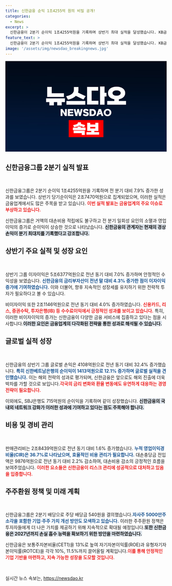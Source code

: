 ```yaml
---
title: 신한금융 순익 1조4255억 원의 비밀 공개!
categories:
  - News
excerpt: >
  신한금융이 2분기 순이익 1조4255억원을 기록하며 상반기 최대 실적을 달성했습니다. KB금융과의 리딩 금융 경쟁이 치열한 가운데, 신한금융은 대손비용 감소와 영업이익 성장으로 순이익을 증가시켰습니다. 자사주 소각과 배당 확대 계획도 주목받고 있습니다.
feature_text: >
  신한금융이 2분기 순이익 1조4255억원을 기록하며 상반기 최대 실적을 달성했습니다. KB금융과의 리딩 금융 경쟁이 치열한 가운데, 신한금융은 대손비용 감소와 영업이익 성장으로 순이익을 증가시켰습니다. 자사주 소각과 배당 확대 계획도 주목받고 있습니다.
image: '/assets/img/newsdao_breakingnews.jpg'
---
```


<p><img src="/assets/img/newsdao_breakingnews.jpg" alt="pcversion 속보" /></p>

<h2 data-ke-size="size26">신한금융그룹 2분기 실적 발표</h2>

<p data-ke-size="size16">&nbsp;</p>

<p>신한금융그룹은 2분기 순이익 1조4255억원을 기록하며 전 분기 대비 7.9% 증가한 성과를 보였습니다. 상반기 당기순이익은 2조7470억원으로 집계되었으며, 이러한 실적은 금융업계에서도 많은 주목을 받고 있습니다. <b><span style="color: #ee2323;">이번 실적 발표는 금융업계의 주요 이슈로 부상하고 있습니다.</span></b> </p>

<p>신한금융그룹은 거액의 대손비용 적립에도 불구하고 전 분기 일회성 요인의 소멸과 영업이익의 증가로 순이익이 상승한 것으로 나타났습니다. <b><span style="background-color: #21538527;">신한금융의 관계자는 현재의 경상손익이 분기 최대치를 기록했다고 강조합니다.</span></b></p>

<h2 data-ke-size="size26">상반기 주요 실적 및 성장 요인</h2>

<p data-ke-size="size16">&nbsp;</p>

<p>상반기 그룹 이자이익은 5조6377억원으로 전년 동기 대비 7.0% 증가하며 안정적인 수익성을 보였습니다. <b><span style="color: #1a5490;">신한금융의 금리부자산이 전년 말 대비 4.3% 증가한 점이 이자이익 증가에 기여하였습니다.</span></b> 이와 더불어, 향후 지속적인 성장세를 유지하기 위한 전략적 투자가 필요하다고 볼 수 있습니다.</p>

<p>비이자이익 또한 2조1146억원으로 전년 동기 대비 4.0% 증가하였습니다. <b><span style="color: #ee2323;">신용카드, 리스, 증권수탁, 투자은행(IB) 등 수수료이익에서 긍정적인 성과를 보이고 있습니다.</span></b> 특히, 이러한 비이자이익의 증가는 신한금융이 다양한 금융 서비스에 집중하고 있다는 점을 시사합니다.<b><span style="background-color: #21538527;">이러한 요인은 금융업계의 다각화된 전략을 통한 성과로 해석될 수 있습니다.</span></b></p>

<h2 data-ke-size="size26">글로벌 실적 성장</h2>

<p data-ke-size="size16">&nbsp;</p>

<p>신한금융의 상반기 그룹 글로벌 손익은 4108억원으로 전년 동기 대비 32.4% 증가했습니다. <b><span style="color: #1a5490;">특히 신한베트남은행의 순이익이 1413억원으로 12.1% 증가하며 글로벌 실적을 견인했습니다.</span></b> 이는 해외 전략의 성과로 평가되며, 신한금융은 앞으로도 해외 진출에 더욱 박차를 가할 것으로 보입니다.<b><span style="color: #ee2323;">각국의 금리 변화와 환율 변동에도 유연하게 대응하는 경영전략이 필요합니다.</span></b></p>

<p>이외에도, SBJ은행도 715억원의 순이익을 기록하며 같이 성장했습니다. <b><span style="background-color: #21538527;">신한금융의 국내외 네트워크 강화가 이러한 성과에 기여하고 있다는 점도 주목해야 합니다.</span></b></p>

<h2 data-ke-size="size26">비용 및 경비 관리</h2>

<p data-ke-size="size16">&nbsp;</p>

<p>판매관리비는 2조8439억원으로 전년 동기 대비 1.6% 증가했습니다. <b><span style="color: #1a5490;">누적 영업이익경비율(CIR)은 36.7%로 나타났으며, 효율적인 비용 관리가 필요합니다.</span></b> 대손충당금 전입액은 9876억원으로 전년 동기 대비 2.2% 감소하여, 대손비용 감소의 긍정적인 흐름을 보여주었습니다. <b><span style="color: #ee2323;"> 이러한 요소들은 신한금융이 리스크 관리에 성공적으로 대처하고 있음을 입증합니다.</span></b> </p>

<h2 data-ke-size="size26">주주환원 정책 및 미래 계획</h2>

<p data-ke-size="size16">&nbsp;</p>

<p>신한금융그룹은 2분기 배당으로 주당 배당금 540원을 결의했습니다.<b><span style="color: #1a5490;">자사주 5000만주 소각을 포함한 기업·주주 가치 개선 방안도 모색하고 있습니다.</span></b> 이러한 주주환원 정책은 투자자들에게 더 나은 가치를 제공하기 위해 지속적으로 확대될 예정입니다.<b><span style="background-color: #21538527;">또한 신한금융은 2027년까지 손실 흡수 능력을 확보하기 위한 방안을 마련하였습니다.</span></b> </p>

<p>신한금융은 보통주자본비율(CET1)을 13%로 높여 자기자본이익률(ROE)과 유형자기자본이익률(ROTCE)을 각각 10%, 11.5%까지 끌어올릴 계획입니다.<b><span style="color: #ee2323;">이를 통해 안정적인 기업 기반을 마련하고, 지속 가능한 성장을 도모할 것입니다.</span></b></p>

<p data-ke-size="size16">&nbsp;</p>
실시간 뉴스 속보는, <a href="https://newsdao.kr" rel="dofollow">https://newsdao.kr</a>


